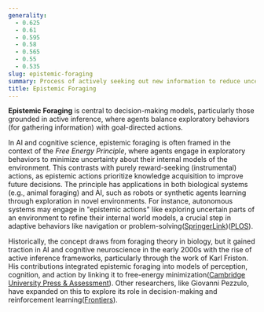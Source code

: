 ```yaml
---
generality:
  - 0.625
  - 0.61
  - 0.595
  - 0.58
  - 0.565
  - 0.55
  - 0.535
slug: epistemic-foraging
summary: Process of actively seeking out new information to reduce uncertainty in an agent's understanding of the world, often driven by curiosity or the need to update beliefs about the environment.
title: Epistemic Foraging
---
```


**Epistemic Foraging** is central to decision-making models, particularly those grounded in active inference, where agents balance exploratory behaviors (for gathering information) with goal-directed actions.

In AI and cognitive science, epistemic foraging is often framed in the context of the *Free Energy Principle*, where agents engage in exploratory behaviors to minimize uncertainty about their internal models of the environment. This contrasts with purely reward-seeking (instrumental) actions, as epistemic actions prioritize knowledge acquisition to improve future decisions. The principle has applications in both biological systems (e.g., animal foraging) and AI, such as robots or synthetic agents learning through exploration in novel environments. For instance, autonomous systems may engage in "epistemic actions" like exploring uncertain parts of an environment to refine their internal world models, a crucial step in adaptive behaviors like navigation or problem-solving​([SpringerLink](https://link.springer.com/chapter/10.1007/978-3-030-89708-6_6))​([PLOS](https://journals.plos.org/ploscompbiol/article?id=10.1371/journal.pcbi.1007805)).

Historically, the concept draws from foraging theory in biology, but it gained traction in AI and cognitive neuroscience in the early 2000s with the rise of active inference frameworks, particularly through the work of Karl Friston. His contributions integrated epistemic foraging into models of perception, cognition, and action by linking it to free-energy minimization​([Cambridge University Press & Assessment](https://www.cambridge.org/core/journals/behavioral-and-brain-sciences/article/abs/value-of-uncertainty-an-active-inference-perspective/2B6DE47EBC4D0FD1D00531C6B7AB8EF6)). Other researchers, like Giovanni Pezzulo, have expanded on this to explore its role in decision-making and reinforcement learning​([Frontiers](https://www.frontiersin.org/journals/neuroscience/articles/10.3389/fnins.2022.802396/full)).
